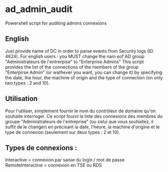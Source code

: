 # ad_admin_audit
Powershell script for auditing admins connexions

## English
Just provide name of DC in order to parse events from Security logs (ID 4624).
For english users : you MUST change the nam eof AD group "Administrateurs de l'entrerpise" to "Enterprise Admins"
This script provides the list of the connections of the members of the group "Enterpirse Admin" (or wathever you want, you can change it) by specifying the date, the hour, the machine of origin and the type of connection (on only two types : 2 and 10).

## Utilisation
Pour l'utiliser, simplement fournir le nom du contrôleur de domaine qu'on souhaite interroger.
Ce script fourni la liste des connexions des membres du groupe "Administrateurs de l'entreprise" (ou celui que vous souhaitez, il suffit de le changer) en précisant la date, l'heure, la machine d'origine et le type de connexion (seulement sur deux types : 2 et 10).

## Types de connexions :
Interactive = connexion par saisie du login / mot de passe  
RemoteInteractive = connexion en TSE ou RDS
